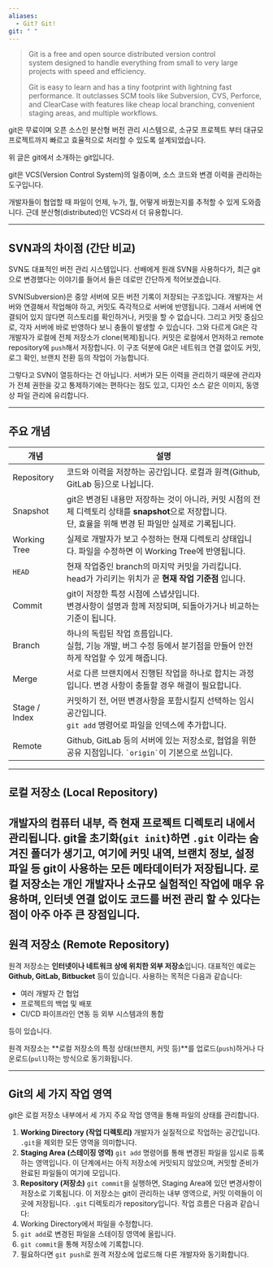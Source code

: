 ```yaml
---
aliases:
  - Git? Git!
git: " "
---
```

> Git is a free and open source distributed version control system designed to handle everything from small to very large projects with speed and efficiency.  
>   
> Git is easy to learn and has a tiny footprint with lightning fast performance. It outclasses SCM tools like Subversion, CVS, Perforce, and ClearCase with features like cheap local branching, convenient staging areas, and multiple workflows.

git은 무료이며 오픈 소스인 분산형 버전 관리 시스템으로, 소규모 프로젝트 부터 대규모 프로젝트까지 빠르고 효율적으로 처리할 수 있도록 설계되었습니다.

위 글은 git에서 소개하는 git입니다.

git은 VCS(Version Control System)의 일종이며, 소스 코드와 변경 이력을 관리하는 도구입니다.

개발자들이 협업할 때 파일이 언제, 누가, 뭘, 어떻게 바꿨는지를 추적할 수 있게 도와줍니다. 근데 분산형(distributed)인 VCS라서 더 유용합니다.

---

## SVN과의 차이점 (간단 비교)

SVN도 대표적인 버전 관리 시스템입니다. 선배에게 원래 SVN을 사용하다가, 최근 git으로 변경했다는 이야기를 들어서 들은 데로만 간단하게 적어보겠습니다.

SVN(Subversion)은 중앙 서버에 모든 버전 기록이 저장되는 구조입니다. 개발자는 서버와 연결해서 작업해야 하고, 커밋도 즉각적으로 서버에 반영됩니다. 그래서 서버에 연결되어 있지 않다면 히스토리를 확인하거나, 커밋을 할 수 없습니다. 그리고 커밋 중심으로, 각자 서버에 바로 반영하다 보니 충돌이 발생할 수 있습니다.
그와 다르게 Git은 각 개발자가 로컬에 전체 저장소가 clone(복제)됩니다. 커밋은 로컬에서 먼저하고 remote repository에 `push`해서 저장합니다. 이 구조 덕분에 Git은 네트워크 연결 없이도 커밋, 로그 확인, 브랜치 전환 등의 작업이 가능합니다.

그렇다고 SVN이 열등하다는 건 아닙니다.
서버가 모든 이력을 관리하기 때문에 관리자가 전체 권한을 갖고 통제하기에는 편하다는 점도 있고, 디자인 소스 같은 이미지, 동영상 파일 관리에 유리합니다.

---

## 주요 개념
| 개념           | 설명                                                                                                                                                           |
|----------------|----------------------------------------------------------------------------------------------------------------------------------------------------------------|
| Repository     | 코드와 이력을 저장하는 공간입니다. 로컬과 원격(Github, GitLab 등)으로 나뉩니다.                                                                                           |
| Snapshot       | git은 변경된 내용만 저장하는 것이 아니라, 커밋 시점의 전체 디렉토리 상태를 **snapshot**으로 저장합니다. <br>단, 효율을 위해 변경 된 파일만 실제로 기록됩니다.                                |
| Working Tree   | 실제로 개발자가 보고 수정하는 현재 디렉토리 상태입니다. 파일을 수정하면 이 Working Tree에 반영됩니다.                                                                               |
| `HEAD`         | 현재 작업중인 branch의 마지막 커밋을 가리킵니다. head가 가리키는 위치가 곧 **현재 작업 기준점** 입니다.                                                                            |
| Commit         | git이 저장한 특정 시점에 스냅샷입니다. <br>변경사항이 설명과 함께 저장되며, 되돌아가거나 비교하는 기준이 됩니다.                                                                              |
| Branch         | 하나의 독립된 작업 흐름입니다. <br>실험, 기능 개발, 버그 수정 등에서 분기점을 만들어 안전하게 작업할 수 있게 해줍니다.                                                                       |
| Merge          | 서로 다른 브랜치에서 진행된 작업을 하나로 합치는 과정입니다. 변경 사항이 충돌할 경우 해결이 필요합니다.                                                                                      |
| Stage / Index  | 커밋하기 전, 어떤 변경사항을 포함시킬지 선택하는 임시 공간입니다. <br>`git add` 명령어로 파일을 인덱스에 추가합니다.                                                                            |
| Remote         | Github, GitLab 등의 서버에 있는 저장소로, 협업을 위한 공유 지점입니다. `` `origin` ``이 기본으로 쓰입니다.                                                                                   |

---

## 로컬 저장소 (Local Repository)
개발자의 컴퓨터 내부, 즉 현재 프로젝트 디렉토리 내에서 관리됩니다. git을 초기화(`git init`)하면 `.git` 이라는 숨겨진 폴더가 생기고, 여기에 **커밋 내역, 브랜치 정보, 설정 파일 등 git이 사용하는 모든 메타데이터**가 저장됩니다.
로컬 저장소는 개인 개발자나 소규모 실험적인 작업에 매우 유용하며, 인터넷 연결 없이도 코드를 버전 관리 할 수 있다는 점이 아주 아주 큰 장점입니다.
---

## 원격 저장소 (Remote Repository)
원격 저장소는 **인터넷이나 네트워크 상에 위치한 외부 저장소**입니다. 대표적인 예로는 **Github, GitLab, Bitbucket** 등이 있습니다. 사용하는 목적은 다음과 같습니다:
-   여러 개발자 간 협업
-   프로젝트의 백업 및 배포
-   CI/CD 파이프라인 연동 등 외부 시스템과의 통합

등이 있습니다.

원격 저장소는 **로컬 저장소의 특정 상태(브랜치, 커밋 등)**를 업로드(`push`)하거나 다운로드(`pull`)하는 방식으로 동기화됩니다.

---

## Git의 세 가지 작업 영역

git은 로컬 저장소 내부에서 세 가지 주요 작업 영역을 통해 파일의 상태를 관리합니다.

1.  **Working Directory (작업 디렉토리)**
    개발자가 실질적으로 작업하는 공간입니다. `.git`을 제외한 모든 영역을 의미합니다.
2.  **Staging Area (스테이징 영역)**
    `git add` 명령어를 통해 변경된 파일을 임시로 등록하는 영역입니다. 이 단계에서는 아직 저장소에 커밋되지 않았으며, 커밋할 준비가 완료된 파일들이 여기에 모입니다.
3.  **Repository (저장소)**
    `git commit`을 실행하면, Staging Area에 있던 변경사항이 저장소로 기록됩니다. 이 저장소는 git이 관리하는 내부 영역으로, 커밋 이력들이 이곳에 저장됩니다. `.git` 디렉토리가 repository입니다.
작업 흐름은 다음과 같습니다:
1.  Working Directory에서 파일을 수정합니다.
2.  `git add`로 변경된 파일을 스테이징 영역에 올립니다.
3.  `git commit`을 통해 저장소에 기록합니다.
4.  필요하다면 `git push`로 원격 저장소에 업로드해 다른 개발자와 동기화합니다.